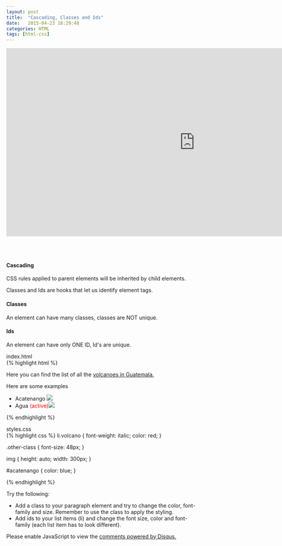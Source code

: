 ```yaml
---
layout: post
title:  "Cascading, Classes and Ids"
date:   2015-04-23 18:29:48
categories: HTML
tags: [html-css]
---
```


<iframe src="https://player.vimeo.com/video/127847012" width="1000" height="500" frameborder="0" webkitallowfullscreen mozallowfullscreen allowfullscreen></iframe>

<br><br>
<div class="not-on-video">
  <h4>Cascading</h4>
  <p>CSS rules applied to parent elements will be inherited by child elements.</p>
  <p>Classes and Ids are hooks that let us identify element tags.</p>
  <h4>Classes</h4>
  <p>An element can have many classes, classes are NOT unique.</p>
  <h4>Ids</h4>
  <p>An element can have only ONE ID, Id's are unique.</p>
</div>  



<figcaption>index.html</figcaption>
{% highlight html %}

<!DOCTYPE html>
<html>
  <head>
    <title>Volcanoes in Guatemala</title>
    <link rel="stylesheet" type="text/css" href="css/styles.css"
  </head>
  <body>
    <p class="volcano">Here you can find the list of all the <a href="http://en.wikipedia.org/wiki/List_of_volcanoes_in_Guatemala">volcanoes in Guatemala.</a></p>
    <p>Here are some examples</p>
    <ul>
      <li class="volcano other-class" id="acatenango">Acatenango <img src="acatenango.jpg"></li>
      <li>Agua <span style="color:red">(active)</span><img src="agua.jpg"></li>
    </ul>
  </body>
</html>

{% endhighlight %}

<figcaption>styles.css</figcaption>
{% highlight css %}
li.volcano {
  font-weight: italic;
  color: red;
}

.other-class {
  font-size: 48px;
}

img {
  height: auto;
  width: 300px;
}

#acatenango {
  color: blue;
}

{% endhighlight %}

<p>Try the following:</p>
<ul>
  <li>Add a class to your paragraph element and try to change the color, font-family and size.  Remember to use the class to apply the styling.</li>
  <li>Add ids to your list items (li) and change the font size, color and font-family (each list item has to look different).</li>
</ul> 

<div id="disqus_thread"></div>
<script type="text/javascript">
    /* * * CONFIGURATION VARIABLES * * */
    var disqus_shortname = 'devschool';

    /* * * DON'T EDIT BELOW THIS LINE * * */
    (function() {
        var dsq = document.createElement('script'); dsq.type = 'text/javascript'; dsq.async = true;
        dsq.src = '//' + disqus_shortname + '.disqus.com/embed.js';
        (document.getElementsByTagName('head')[0] || document.getElementsByTagName('body')[0]).appendChild(dsq);
    })();
</script>
<noscript>Please enable JavaScript to view the <a href="https://disqus.com/?ref_noscript" rel="nofollow">comments powered by Disqus.</a></noscript>